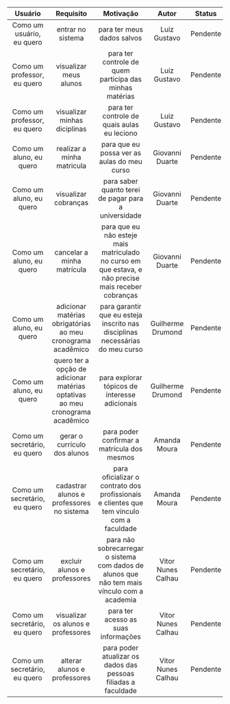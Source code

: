 | Usuário      | Requisito | Motivação     |Autor     |Status     |
| :----:        |    :----:   |          :----: |           :----: |            :----: |
| Como um usuário, eu quero | entrar no sistema | para ter meus dados salvos | Luiz Gustavo | Pendente |
| Como um professor, eu quero | visualizar meus alunos | para ter controle de quem participa das minhas matérias  | Luiz Gustavo | Pendente |
| Como um professor, eu quero | visualizar minhas diciplinas | para ter controle de quais aulas eu leciono | Luiz Gustavo | Pendente |
| Como um aluno, eu quero | realizar a minha matricula | para que eu possa ver as aulas do meu curso | Giovanni Duarte | Pendente |
| Como um aluno, eu quero | visualizar cobranças | para saber quanto terei de pagar para a universidade | Giovanni Duarte | Pendente |
| Como um aluno, eu quero | cancelar a minha matrícula | para que eu não esteje mais matriculado no curso em que estava, e não precise mais receber cobranças | Giovanni Duarte | Pendente |
| Como um aluno, eu quero | adicionar matérias obrigatórias ao meu cronograma acadêmico | para garantir que eu esteja inscrito nas disciplinas necessárias do meu curso | Guilherme Drumond | Pendente |
| Como um aluno, eu quero | quero ter a opção de adicionar matérias optativas ao meu cronograma acadêmico | para explorar tópicos de interesse adicionais | Guilherme Drumond | Pendente |
| Como um secretário, eu quero | gerar o currículo dos alunos | para poder confirmar a matrícula dos mesmos | Amanda Moura | Pendente |
| Como um secretário, eu quero | cadastrar alunos e professores no sistema | para oficializar o contrato dos profissionais e clientes que tem vínculo com a faculdade | Amanda Moura | Pendente |
| Como um secretário, eu quero | excluir alunos e professores | para não sobrecarregar o sistema com dados de alunos que não tem mais vínculo com a academia | Vitor Nunes Calhau | Pendente |
| Como um secretário, eu quero | visualizar os alunos e professores | para ter acesso as suas informações | Vitor Nunes Calhau | Pendente |
| Como um secretário, eu quero | alterar alunos e professores | para poder atualizar os dados das pessoas filiadas a faculdade | Vitor Nunes Calhau | Pendente |

